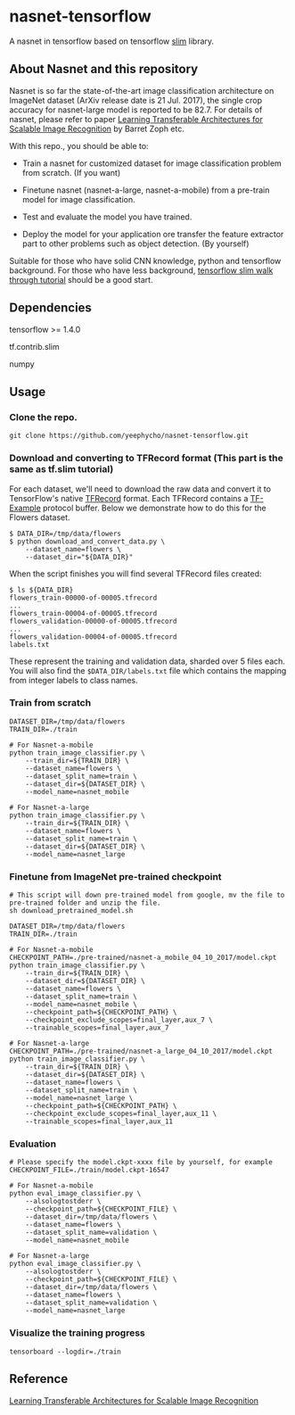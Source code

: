 # nasnet-tensorflow

A nasnet in tensorflow based on tensorflow [slim](https://github.com/tensorflow/models/tree/master/research/slim) library.


## About Nasnet and this repository

Nasnet is so far the state-of-the-art image classification architecture on ImageNet dataset (ArXiv release date is 21 Jul. 2017), the single crop accuracy for nasnet-large model is reported to be 82.7. For details of nasnet, please refer to paper [Learning Transferable Architectures for Scalable Image Recognition](https://arxiv.org/abs/1707.07012) by Barret Zoph etc.

With this repo., you should be able to:

- Train a nasnet for customized dataset for image classification problem from scratch. (If you want)

- Finetune nasnet (nasnet-a-large, nasnet-a-mobile) from a pre-train model for image classification.

- Test and evaluate the model you have trained.

- Deploy the model for your application ore transfer the feature extractor part to other problems such as object detection. (By yourself)

Suitable for those who have solid CNN knowledge, python and tensorflow background. For those who have less background, [tensorflow slim walk through tutorial](https://github.com/tensorflow/models/blob/master/research/slim/slim_walkthrough.ipynb) should be a good start.


## Dependencies
tensorflow >= 1.4.0

tf.contrib.slim

numpy


## Usage
### Clone the repo.
```shell
git clone https://github.com/yeephycho/nasnet-tensorflow.git
```

### Download and converting to TFRecord format (This part is the same as tf.slim tutorial)
For each dataset, we'll need to download the raw data and convert it to
TensorFlow's native
[TFRecord](https://www.tensorflow.org/versions/r0.10/api_docs/python/python_io.html#tfrecords-format-details)
format. Each TFRecord contains a
[TF-Example](https://github.com/tensorflow/tensorflow/blob/r0.10/tensorflow/core/example/example.proto)
protocol buffer. Below we demonstrate how to do this for the Flowers dataset.

```shell
$ DATA_DIR=/tmp/data/flowers
$ python download_and_convert_data.py \
    --dataset_name=flowers \
    --dataset_dir="${DATA_DIR}"
```

When the script finishes you will find several TFRecord files created:

```shell
$ ls ${DATA_DIR}
flowers_train-00000-of-00005.tfrecord
...
flowers_train-00004-of-00005.tfrecord
flowers_validation-00000-of-00005.tfrecord
...
flowers_validation-00004-of-00005.tfrecord
labels.txt
```

These represent the training and validation data, sharded over 5 files each.
You will also find the `$DATA_DIR/labels.txt` file which contains the mapping
from integer labels to class names.

### Train from scratch
```shell
DATASET_DIR=/tmp/data/flowers
TRAIN_DIR=./train

# For Nasnet-a-mobile
python train_image_classifier.py \
    --train_dir=${TRAIN_DIR} \
    --dataset_name=flowers \
    --dataset_split_name=train \
    --dataset_dir=${DATASET_DIR} \
    --model_name=nasnet_mobile

# For Nasnet-a-large
python train_image_classifier.py \
    --train_dir=${TRAIN_DIR} \
    --dataset_name=flowers \
    --dataset_split_name=train \
    --dataset_dir=${DATASET_DIR} \
    --model_name=nasnet_large
```

### Finetune from ImageNet pre-trained checkpoint
```shell
# This script will down pre-trained model from google, mv the file to pre-trained folder and unzip the file.
sh download_pretrained_model.sh

DATASET_DIR=/tmp/data/flowers
TRAIN_DIR=./train

# For Nasnet-a-mobile
CHECKPOINT_PATH=./pre-trained/nasnet-a_mobile_04_10_2017/model.ckpt
python train_image_classifier.py \
    --train_dir=${TRAIN_DIR} \
    --dataset_dir=${DATASET_DIR} \
    --dataset_name=flowers \
    --dataset_split_name=train \
    --model_name=nasnet_mobile \
    --checkpoint_path=${CHECKPOINT_PATH} \
    --checkpoint_exclude_scopes=final_layer,aux_7 \
    --trainable_scopes=final_layer,aux_7

# For Nasnet-a-large
CHECKPOINT_PATH=./pre-trained/nasnet-a_large_04_10_2017/model.ckpt
python train_image_classifier.py \
    --train_dir=${TRAIN_DIR} \
    --dataset_dir=${DATASET_DIR} \
    --dataset_name=flowers \
    --dataset_split_name=train \
    --model_name=nasnet_large \
    --checkpoint_path=${CHECKPOINT_PATH} \
    --checkpoint_exclude_scopes=final_layer,aux_11 \
    --trainable_scopes=final_layer,aux_11
```

### Evaluation
```shell
# Please specify the model.ckpt-xxxx file by yourself, for example
CHECKPOINT_FILE=./train/model.ckpt-16547

# For Nasnet-a-mobile
python eval_image_classifier.py \
    --alsologtostderr \
    --checkpoint_path=${CHECKPOINT_FILE} \
    --dataset_dir=/tmp/data/flowers \
    --dataset_name=flowers \
    --dataset_split_name=validation \
    --model_name=nasnet_mobile

# For Nasnet-a-large
python eval_image_classifier.py \
    --alsologtostderr \
    --checkpoint_path=${CHECKPOINT_FILE} \
    --dataset_dir=/tmp/data/flowers \
    --dataset_name=flowers \
    --dataset_split_name=validation \
    --model_name=nasnet_large
```

### Visualize the training progress
```shell
tensorboard --logdir=./train
```

## Reference
[Learning Transferable Architectures for Scalable Image Recognition](https://arxiv.org/abs/1707.07012)

